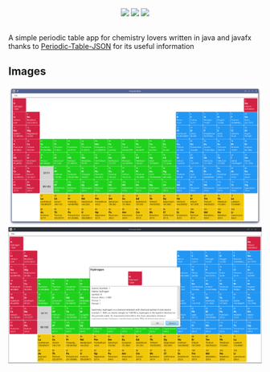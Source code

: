 <div align=center>
  <img src=https://img.shields.io/github/license/AmirAli-AZ/PeriodicTable>
  <img src=https://img.shields.io/github/v/release/AmirAli-AZ/PeriodicTable>
  <img src=https://img.shields.io/github/stars/AmirAli-AZ/PeriodicTable?style=social>
</div>
<br>

A simple periodic table app for chemistry lovers written in java and javafx
<br>
thanks to [Periodic-Table-JSON](https://github.com/Bowserinator/Periodic-Table-JSON) for its useful information

## Images

<img src="images/Screenshot_20221115_151026.png">
<img src="images/Screenshot_20221115_151049.png">
